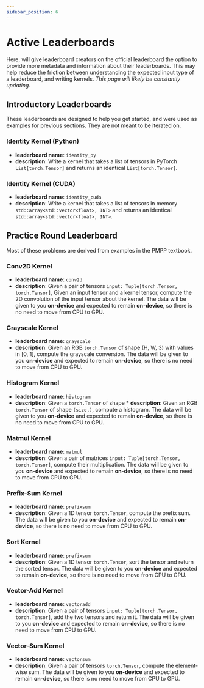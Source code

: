 ```yaml
---
sidebar_position: 6
---
```


# Active Leaderboards
Here, will give leaderboard creators on the official leaderboard the option to provide more metadata and information
about their leaderboards. This may help reduce the friction between understanding the expected input
type of a leaderboard, and writing kernels. *This page will likely be constantly updating.*

## Introductory Leaderboards
These leaderboards are designed to help you get started, and were used as examples for previous
sections. They are not meant to be iterated on.
### Identity Kernel (Python)
* **leaderboard name**: `identity_py`
* **description**: Write a kernel that takes a list of tensors in PyTorch `List[torch.Tensor]` and returns an identical `List[torch.Tensor]`.

### Identity Kernel (CUDA)
* **leaderboard name**: `identity_cuda`
* **description**: Write a kernel that takes a list of tensors in memory `std::array<std::vector<float>, INT>` and returns an identical `std::array<std::vector<float>, INT>`.

## Practice Round Leaderboard
Most of these problems are derived from examples in the PMPP textbook.

### Conv2D Kernel
* **leaderboard name**: `conv2d`
* **description**: Given a pair of tensors `input: Tuple[torch.Tensor, torch.Tensor]`, Given an input tensor and a kernel tensor,
compute the 2D convolution of the input tensor about the kernel.
The data will be given to you **on-device** and expected to remain **on-device**, so there is no need to move from CPU to GPU.

### Grayscale Kernel
* **leaderboard name**: `grayscale`
* **description**: Given an RGB `torch.Tensor` of shape (H, W, 3) with values in [0, 1], compute the grayscale conversion.
The data will be given to you **on-device** and expected to remain **on-device**, so there is no need to move from CPU to GPU.


### Histogram Kernel
* **leaderboard name**: `histogram`
* **description**: Given a `torch.Tensor` of shape * **description**: Given an RGB `torch.Tensor` of shape `(size,)`, compute a histogram.
The data will be given to you **on-device** and expected to remain **on-device**, so there is no need to move from CPU to GPU.


### Matmul Kernel
* **leaderboard name**: `matmul`
* **description**: Given a pair of matrices `input: Tuple[torch.Tensor, torch.Tensor]`, compute their multiplication.
The data will be given to you **on-device** and expected to remain **on-device**, so there is no need to move from CPU to GPU.

### Prefix-Sum Kernel
* **leaderboard name**: `prefixsum`
* **description**: Given a 1D tensor `torch.Tensor`, compute the prefix sum.
The data will be given to you **on-device** and expected to remain **on-device**, so there is no need to move from CPU to GPU.

### Sort Kernel
* **leaderboard name**: `prefixsum`
* **description**: Given a 1D tensor `torch.Tensor`, sort the tensor and return the sorted tensor.
The data will be given to you **on-device** and expected to remain **on-device**, so there is no need to move from CPU to GPU.

### Vector-Add Kernel
* **leaderboard name**: `vectoradd`
* **description**: Given a pair of tensors `input: Tuple[torch.Tensor, torch.Tensor]`, add the two tensors and return it.
The data will be given to you **on-device** and expected to remain **on-device**, so there is no need to move from CPU to GPU.

### Vector-Sum Kernel
* **leaderboard name**: `vectorsum`
* **description**: Given a pair of tensors `torch.Tensor`, compute the element-wise sum.
The data will be given to you **on-device** and expected to remain **on-device**, so there is no need to move from CPU to GPU.

